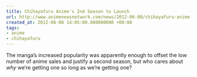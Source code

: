 ```yaml
---
title: Chihayafuru Anime's 2nd Season to Launch
url: http://www.animenewsnetwork.com/news/2012-06-08/chihayafuru-anime-2nd-season-to-launch
created_at: 2012-06-08 14:05:00.000000000 +00:00
tags:
- anime
- chihayafuru
---
```


The manga’s increased popularity was apparently enough to offset the low
number of anime sales and justify a second season, but who cares about
*why* we’re getting one so long as we’re getting one?
